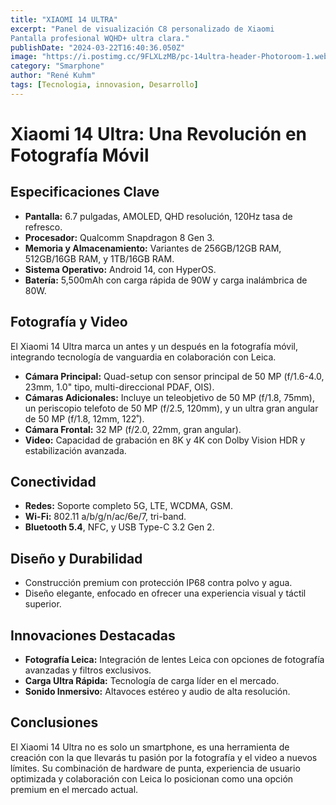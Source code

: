 ```yaml
---
title: "XIAOMI 14 ULTRA"
excerpt: "Panel de visualización C8 personalizado de Xiaomi
Pantalla profesional WQHD+ ultra clara."
publishDate: "2024-03-22T16:40:36.050Z"
image: "https://i.postimg.cc/9FLXLzMB/pc-14ultra-header-Photoroom-1.webp"
category: "Smarphone"
author: "René Kuhm"
tags: [Tecnologia, innovasion, Desarrollo]
---
```

# Xiaomi 14 Ultra: Una Revolución en Fotografía Móvil

## Especificaciones Clave

- **Pantalla:** 6.7 pulgadas, AMOLED, QHD resolución, 120Hz tasa de refresco.
- **Procesador:** Qualcomm Snapdragon 8 Gen 3.
- **Memoria y Almacenamiento:** Variantes de 256GB/12GB RAM, 512GB/16GB RAM, y 1TB/16GB RAM.
- **Sistema Operativo:** Android 14, con HyperOS.
- **Batería:** 5,500mAh con carga rápida de 90W y carga inalámbrica de 80W.

## Fotografía y Video

El Xiaomi 14 Ultra marca un antes y un después en la fotografía móvil, integrando tecnología de vanguardia en colaboración con Leica.

- **Cámara Principal:** Quad-setup con sensor principal de 50 MP (f/1.6-4.0, 23mm, 1.0" tipo, multi-direccional PDAF, OIS).
- **Cámaras Adicionales:** Incluye un teleobjetivo de 50 MP (f/1.8, 75mm), un periscopio telefoto de 50 MP (f/2.5, 120mm), y un ultra gran angular de 50 MP (f/1.8, 12mm, 122˚).
- **Cámara Frontal:** 32 MP (f/2.0, 22mm, gran angular).
- **Video:** Capacidad de grabación en 8K y 4K con Dolby Vision HDR y estabilización avanzada.

## Conectividad

- **Redes:** Soporte completo 5G, LTE, WCDMA, GSM.
- **Wi-Fi:** 802.11 a/b/g/n/ac/6e/7, tri-band.
- **Bluetooth 5.4**, NFC, y USB Type-C 3.2 Gen 2.

## Diseño y Durabilidad

- Construcción premium con protección IP68 contra polvo y agua.
- Diseño elegante, enfocado en ofrecer una experiencia visual y táctil superior.

## Innovaciones Destacadas

- **Fotografía Leica:** Integración de lentes Leica con opciones de fotografía avanzadas y filtros exclusivos.
- **Carga Ultra Rápida:** Tecnología de carga líder en el mercado.
- **Sonido Inmersivo:** Altavoces estéreo y audio de alta resolución.

## Conclusiones

El Xiaomi 14 Ultra no es solo un smartphone, es una herramienta de creación con la que llevarás tu pasión por la fotografía y el video a nuevos límites. Su combinación de hardware de punta, experiencia de usuario optimizada y colaboración con Leica lo posicionan como una opción premium en el mercado actual.

